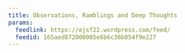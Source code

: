 ```yaml
---
title: Observations, Ramblings and Deep Thoughts
params:
  feedlink: https://ejsf22.wordpress.com/feed/
  feedid: 165aed872000005e6b6c36b054f9e227
---
```

